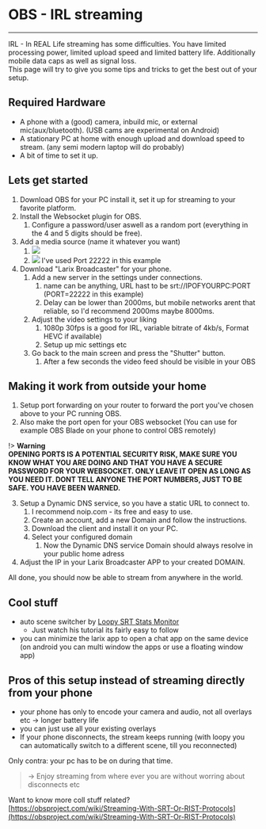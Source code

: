 # OBS - IRL streaming

---

IRL - In REAL Life streaming has some difficulties. You have limited processing power, limited upload speed and limited battery life. Additionally mobile data caps as well as signal loss.  
This page will try to give you some tips and tricks to get the best out of your setup.

## Required Hardware

- A phone with a (good) camera, inbuild mic, or external mic(aux/bluetooth). (USB cams are experimental on Android)
- A stationary PC at home with enough upload and download speed to stream. (any semi modern laptop will do probably)
- A bit of time to set it up.

## Lets get started

1. Download OBS for your PC install it, set it up for streaming to your favorite platform.
2. Install the Websocket plugin for OBS.
   1. Configure a password/user aswell as a random port (everything in the 4 and 5 digits should be free).
3. Add a media source (name it whatever you want)
   1. ![](/img/ms1.png)
   2. ![](/img/ms3.png)
      I've used Port 22222 in this example
4. Download "Larix Broadcaster" for your phone.
   1. Add a new server in the settings under connections.
      1. name can be anything, URL hast to be srt://IPOFYOURPC:PORT (PORT=22222 in this example)
      2. Delay can be lower than 2000ms, but mobile networks arent that reliable, so I'd recommend 2000ms maybe 8000ms.
   2. Adjust the video settings to your liking
      1. 1080p 30fps is a good for IRL, variable bitrate of 4kb/s, Format HEVC if available)
      2. Setup up mic settings etc
   3. Go back to the main screen and press the "Shutter" button.
      1. After a few seconds the video feed should be visible in your OBS

## Making it work from outside your home


1. Setup port forwarding on your router to forward the port you've chosen above to your PC running OBS.
2. Also make the port open for your OBS websocket (You can use for example OBS Blade on your phone to control OBS remotely)

!> **Warning  
OPENING PORTS IS A POTENTIAL SECURITY RISK, MAKE SURE YOU KNOW WHAT YOU ARE DOING AND THAT YOU HAVE A SECURE PASSWORD FOR YOUR WEBSOCKET. ONLY LEAVE IT OPEN AS LONG AS YOU NEED IT. DONT TELL ANYONE THE PORT NUMBERS, JUST TO BE SAFE. YOU HAVE BEEN WARNED.**

3. Setup a Dynamic DNS service, so you have a static URL to connect to.
   1. I recommend noip.com - its free and easy to use.
   2. Create an account, add a new Domain and follow the instructions.
   3. Download the client and install it on your PC.
   4. Select your configured domain
      1. Now the Dynamic DNS service Domain should always resolve in your public home adress
4. Adjust the IP in your Larix Broadcaster APP to your created DOMAIN.

All done, you should now be able to stream from anywhere in the world.

## Cool stuff

- auto scene switcher by [Loopy SRT Stats Monitor](https://github.com/loopy750/SRT-Stats-Monitor)
  - Just watch his tutorial its fairly easy to follow
- you can minimize the larix app to open a chat app on the same device (on android you can multi window the apps or use a floating window app)

## Pros of this setup instead of streaming directly from your phone

- your phone has only to encode your camera and audio, not all overlays etc -> longer battery life
- you can just use all your existing overlays
- If your phone disconnects, the stream keeps running (with loopy you can automatically switch to a different scene, till you reconnected)

Only contra: your pc has to be on during that time.

> -> Enjoy streaming from where ever you are without worring about disconnects etc

Want to know more coll stuff related? [https://obsproject.com/wiki/Streaming-With-SRT-Or-RIST-Protocols](https://obsproject.com/wiki/Streaming-With-SRT-Or-RIST-Protocols)